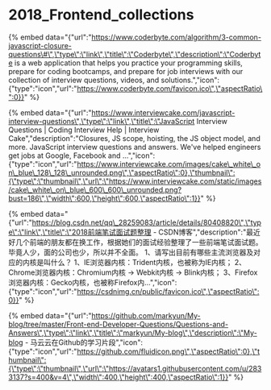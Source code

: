 # 2018\_Frontend\_collections

{% embed data="{\"url\":\"https://www.coderbyte.com/algorithm/3-common-javascript-closure-questions\#\",\"type\":\"link\",\"title\":\"Coderbyte\",\"description\":\"Coderbyte is a web application that helps you practice your programming skills, prepare for coding bootcamps, and prepare for job interviews with our collection of interview questions, videos, and solutions.\",\"icon\":{\"type\":\"icon\",\"url\":\"https://www.coderbyte.com/favicon.ico\",\"aspectRatio\":0}}" %}

{% embed data="{\"url\":\"https://www.interviewcake.com/javascript-interview-questions\",\"type\":\"link\",\"title\":\"JavaScript Interview Questions \| Coding Interview Help \| Interview Cake\",\"description\":\"Closures, JS scope, hoisting, the JS object model, and more. JavaScript interview questions and answers. We\'ve helped engineers get jobs at Google, Facebook and ...\",\"icon\":{\"type\":\"icon\",\"url\":\"https://www.interviewcake.com/images/cake\_white\_on\_blue\_128\_128\_unrounded.png\",\"aspectRatio\":0},\"thumbnail\":{\"type\":\"thumbnail\",\"url\":\"https://www.interviewcake.com/static/images/cake\_white\_on\_blue\_600\_600\_unrounded.png?bust=186\",\"width\":600,\"height\":600,\"aspectRatio\":1}}" %}

{% embed data="{\"url\":\"https://blog.csdn.net/qq\_28259083/article/details/80408820\",\"type\":\"link\",\"title\":\"2018前端笔试面试题整理 - CSDN博客\",\"description\":\"最近好几个前端的朋友都在换工作，根据她们的面试经验整理了一些前端笔试面试题。毕竟人少，面的公司也少，所以并不全面。  1、请写出目前有哪些主流浏览器及对应的内核是叫什么？  1、IE浏览器内核：Trident内核，也被称为IE内核；  2、Chrome浏览器内核：Chromium内核 → Webkit内核 → Blink内核；  3、Firefox浏览器内核：Gecko内核，也被称Firefox内...\",\"icon\":{\"type\":\"icon\",\"url\":\"https://csdnimg.cn/public/favicon.ico\",\"aspectRatio\":0}}" %}

{% embed data="{\"url\":\"https://github.com/markyun/My-blog/tree/master/Front-end-Developer-Questions/Questions-and-Answers\",\"type\":\"link\",\"title\":\"markyun/My-blog\",\"description\":\"My-blog - 马云云在Github的学习片段\",\"icon\":{\"type\":\"icon\",\"url\":\"https://github.com/fluidicon.png\",\"aspectRatio\":0},\"thumbnail\":{\"type\":\"thumbnail\",\"url\":\"https://avatars1.githubusercontent.com/u/2833137?s=400&v=4\",\"width\":400,\"height\":400,\"aspectRatio\":1}}" %}

